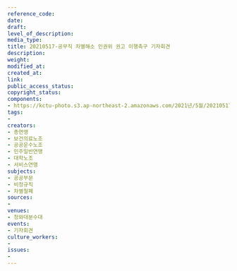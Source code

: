 ```yaml
---
reference_code: 
date: 
draft: 
level_of_description: 
media_type: 
title: 20210517-공무직 차별해소 인권위 권고 이행촉구 기자회견
description: 
weight: 
modified_at: 
created_at: 
link: 
public_access_status: 
copyright_status: 
components:
- https://kctu-photo.s3.ap-northeast-2.amazonaws.com/2021년/5월/20210517-공무직+차별해소+인권위+권고+이행촉구+기자회견/_1DX0309.jpg
tags:
- 
creators:
- 총연맹
- 보건의료노조
- 공공운수노조
- 민주일반연맹
- 대학노조
- 서비스연맹
subjects:
- 공공부문
- 비정규직
- 차별철폐
sources:
- 
venues:
- 청와대분수대
events:
- 기자회견
culture_workers:
- 
issues:
- 
---
```

